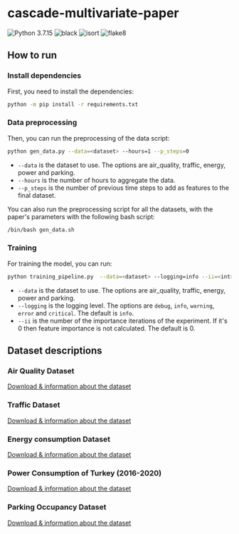 # cascade-multivariate-paper

![Python 3.7.15](https://img.shields.io/badge/python-3.7.15-green.svg)
![black](https://img.shields.io/badge/code%20style-black-000000.svg)
![isort](https://img.shields.io/badge/isort-5.11.4-blue.svg)
![flake8](https://img.shields.io/badge/flake8-5.0.4-blue.svg)

## How to run

### Install dependencies

First, you need to install the dependencies:

```bash
python -m pip install -r requirements.txt
```

### Data preprocessing

Then, you can run the preprocessing of the data script:

```bash
python gen_data.py --data=<dataset> --hours=1 --p_steps=0
```

- `--data` is the dataset to use. The options are air_quality, traffic, energy, power and parking.
- `--hours` is the number of hours to aggregate the data.
- `--p_steps` is the number of previous time steps to add as features to the final dataset.

You can also run the preprocessing script for all the datasets, with the paper's parameters with the following bash script:

```bash
/bin/bash gen_data.sh
```

### Training

For training the model, you can run:

```bash
python training_pipeline.py  --data=<dataset> --logging=info --ii=<int>
```

- `--data` is the dataset to use. The options are air_quality, traffic, energy, power and parking.
- `--logging` is the logging level. The options are `debug`, `info`, `warning`,
  `error` and `critical`. The default is `info`.
- `--ii` is the number of the importance iterations of the experiment. If it's 0 then feature importance is not calculated. The default is 0.

## Dataset descriptions

### Air Quality Dataset

[Download & information about the dataset](https://www.kaggle.com/datasets/fedesoriano/air-quality-data-set?resource=download)

### Traffic Dataset

[Download & information about the dataset](https://www.kaggle.com/datasets/fedesoriano/traffic-prediction-dataset)

### Energy consumption Dataset

[Download & information about the dataset](https://www.kaggle.com/datasets/robikscube/hourly-energy-consumption?select=PJM_Load_hourly.csv)

### Power Consumption of Turkey (2016-2020)

[Download & information about the dataset](https://www.kaggle.com/datasets/hgultekin/hourly-power-consumption-of-turkey-20162020?select=RealTimeConsumption-01012016-04082020.csv)

### Parking Occupancy Dataset

[Download & information about the dataset](https://www.kaggle.com/datasets/mypapit/klccparking)